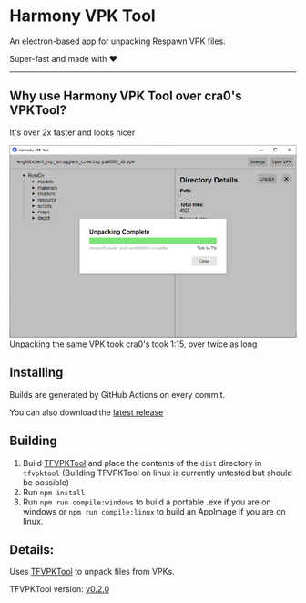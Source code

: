 # Harmony VPK Tool
An electron-based app for unpacking Respawn VPK files.

Super-fast and made with ♥

----

## Why use Harmony VPK Tool over cra0's VPKTool?
It's over 2x faster and looks nicer

![Unpacking englishclient_mp_smugglers_cove.bsp.pak000_dir.vpk took 34.73s](/screenshots/smugglers_cove_done.png?raw=true)
Unpacking the same VPK took cra0's took 1:15, over twice as long

## Installing
Builds are generated by GitHub Actions on every commit.

You can also download the [latest release](https://github.com/harmonytf/HarmonyVPKTool/releases/latest)

## Building
1. Build [TFVPKTool](https://github.com/barnabwhy/TFVPKTool) and place the contents of the `dist` directory in `tfvpktool` (Building TFVPKTool on linux is currently untested but should be possible)
2. Run `npm install`
3. Run `npm run compile:windows` to build a portable .exe if you are on windows or `npm run compile:linux` to build an AppImage if you are on linux.

## Details:
Uses [TFVPKTool](https://github.com/barnabwhy/TFVPKTool) to unpack files from VPKs.

TFVPKTool version: [v0.2.0](https://github.com/barnabwhy/TFVPKTool/releases/tag/0.2.0)

